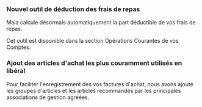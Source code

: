 ### Nouvel outil de déduction des frais de repas

Maia calcule désormais automatiquement la part déductible de vos frais de repas.

Cet outil est disponible dans la section Opérations Courantes de vos Comptes.



### Ajout des articles d'achat les plus couramment utilisés en libéral

Pour faciliter l'enregistrement des vos factures d'achat, nous avons ajouté les groupes d'articles et les articles recommandés par les principales associations de gestion agréées.
